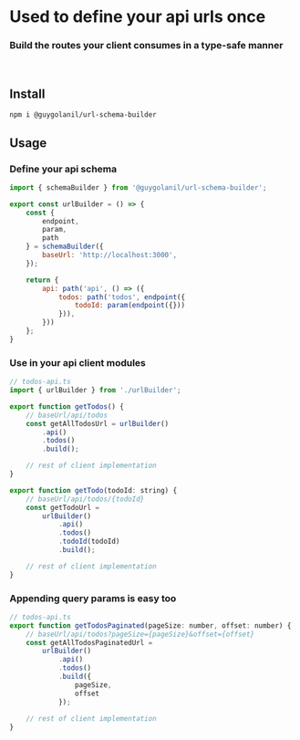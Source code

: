 # Used to define your api urls <b>once</b>

### Build the routes your client consumes in a type-safe manner
<br/>

## Install 
``npm i @guygolanil/url-schema-builder``

## Usage

### Define your api schema

```javascript
import { schemaBuilder } from '@guygolanil/url-schema-builder';

export const urlBuilder = () => {
    const { 
        endpoint, 
        param, 
        path
    } = schemaBuilder({
        baseUrl: 'http://localhost:3000',
    });

    return {
        api: path('api', () => ({
            todos: path('todos', endpoint({
                todoId: param(endpoint({}))
            })),
        }))
    };
}
```

### Use in your api client modules

```javascript
// todos-api.ts
import { urlBuilder } from './urlBuilder';

export function getTodos() {
    // baseUrl/api/todos
    const getAllTodosUrl = urlBuilder()
        .api()
        .todos()
        .build();

    // rest of client implementation
}

export function getTodo(todoId: string) {
    // baseUrl/api/todos/{todoId}
    const getTodoUrl = 
        urlBuilder()
            .api()
            .todos()
            .todoId(todoId)
            .build();

    // rest of client implementation
}
```

### Appending query params is easy too
```javascript
// todos-api.ts
export function getTodosPaginated(pageSize: number, offset: number) {
    // baseUrl/api/todos?pageSize={pageSize}&offset={offset}
    const getAllTodosPaginatedUrl = 
        urlBuilder()
            .api()
            .todos()
            .build({
                pageSize,
                offset    
            });
    
    // rest of client implementation
}
```
